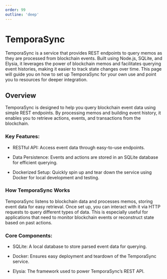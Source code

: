 ```yaml
---
order: 99
outline: 'deep'
---
```


# TemporaSync

TemporaSync is a service that provides REST endpoints to query memos as they are processed from blockchain events. Built using Node.js, SQLite, and Elysia, it leverages the power of blockchain memos and facilitates querying event histories, making it easier to track state changes over time. This page will guide you on how to set up TemporaSync for your own use and point you to resources for deeper integration.

## Overview
TemporaSync is designed to help you query blockchain event data using simple REST endpoints. By processing memos and building event history, it enables you to retrieve actions, events, and transactions from the blockchain.

### Key Features:
- RESTful API: Access event data through easy-to-use endpoints.

- Data Persistence: Events and actions are stored in an SQLite database for efficient querying.

- Dockerized Setup: Quickly spin up and tear down the service using Docker for local development and testing.

### How TemporaSync Works

TemporaSync listens to blockchain data and processes memos, storing event data for easy retrieval. Once set up, you can interact with it via HTTP requests to query different types of data. This is especially useful for applications that need to monitor blockchain events or reconstruct state based on past actions.

### Core Components:

- SQLite: A local database to store parsed event data for querying.

- Docker: Ensures easy deployment and teardown of the TemporaSync service.

- Elysia: The framework used to power TemporaSync’s REST API.